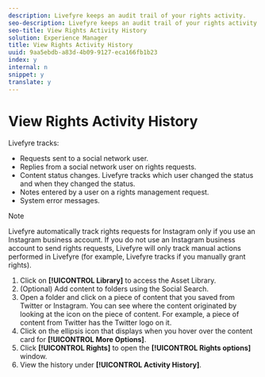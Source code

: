 ```yaml
---
description: Livefyre keeps an audit trail of your rights activity.
seo-description: Livefyre keeps an audit trail of your rights activity.
seo-title: View Rights Activity History
solution: Experience Manager
title: View Rights Activity History
uuid: 9aa5ebdb-a83d-4b09-9127-eca166fb1b23
index: y
internal: n
snippet: y
translate: y
---
```


# View Rights Activity History

Livefyre tracks:

* Requests sent to a social network user.
* Replies from a social network user on rights requests.
* Content status changes. Livefyre tracks which user changed the status and when they changed the status.
* Notes entered by a user on a rights management request.
* System error messages.

>[!NOTE]
>
>Livefyre automatically track rights requests for Instagram only if you use an Instagram business account. If you do not use an Instagram business account to send rights requests, Livefyre will only track manual actions performed in Livefyre (for example, Livefyre tracks if you manually grant rights).


1. Click on **[!UICONTROL  Library]** to access the Asset Library.
1. (Optional) Add content to folders using the Social Search.
1. Open a folder and click on a piece of content that you saved from Twitter or Instagram. You can see where the content originated by looking at the icon on the piece of content. For example, a piece of content from Twitter has the Twitter logo on it.
1. Click on the ellipsis icon that displays when you hover over the content card for **[!UICONTROL  More Options]**.
1. Click **[!UICONTROL  Rights]** to open the **[!UICONTROL  Rights options]** window.
1. View the history under **[!UICONTROL  Activity History]**.
